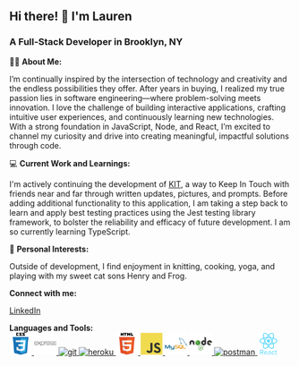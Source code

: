 ## Hi there! 👋 I'm Lauren

### A Full-Stack Developer in Brooklyn, NY

💁‍♀️ **About Me:** 

I’m continually inspired by the intersection of technology and creativity and the endless possibilities they offer. After years in buying,
I realized my true passion lies in software engineering—where problem-solving meets innovation. I love the challenge of building interactive
applications, crafting intuitive user experiences, and continuously learning new technologies. With a strong foundation in JavaScript, Node,
and React, I’m excited to channel my curiosity and drive into creating meaningful, impactful solutions through code.

💻 **Current Work and Learnings:** 

I'm actively continuing the development of [KIT](https://github.com/i-am-lp/KIT), a way to Keep In Touch with friends near and far through written updates, pictures, and prompts. Before adding additional functionality to this application, I am taking a step back to learn and apply best testing practices using the Jest testing library framework, to bolster the reliability and efficacy of future development. I am so currently learning TypeScript.

🧶 **Personal Interests:**

Outside of development, I find enjoyment in knitting, cooking, yoga, and playing with my sweet cat sons Henry and Frog.

**Connect with me:**

[LinkedIn](https://www.linkedin.com/in/laurenaphillips/)

**Languages and Tools:** <br>
<a href="https://www.w3schools.com/css/">
<img src="https://raw.githubusercontent.com/devicons/devicon/master/icons/css3/css3-original-wordmark.svg" alt="css3" width=40px/>
</a>
<a href="https://express.js">
<img src="https://raw.githubusercontent.com/devicons/devicon/master/icons/express/express-original-wordmark.svg" alt="express" width="40"/>
</a>
<a href="https://git-scm.com/">
<img src="https://camo.githubusercontent.com/ff5301ef7472dbdf522b776167a8af8c326299fe8175e53f6b052bbcc04533e3/68747470733a2f2f7777772e766563746f726c6f676f2e7a6f6e652f6c6f676f732f6769742d73636d2f6769742d73636d2d69636f6e2e737667" alt="git" width="40"/>
</a>
<a href="https://heroku.com"> 
<img src="https://camo.githubusercontent.com/37d18c783eef6f2c2ee36b6cf889e89a00f576c700a1370748d79198fa2358cb/68747470733a2f2f7777772e766563746f726c6f676f2e7a6f6e652f6c6f676f732f6865726f6b752f6865726f6b752d69636f6e2e737667" alt="heroku" width="40"/>
</a>
<a href="https://www.w3.org/html/"> 
<img src="https://raw.githubusercontent.com/devicons/devicon/master/icons/html5/html5-original-wordmark.svg" alt="html5" width="40" />
</a>
<a href="https://developer.mozilla.org/en-US/docs/Web/JavaScript"> 
<img src="https://raw.githubusercontent.com/devicons/devicon/master/icons/javascript/javascript-original.svg" alt="javascript" width="40"/>
</a>
<a href="https://www.mysql.com/"> 
<img src="https://raw.githubusercontent.com/devicons/devicon/master/icons/mysql/mysql-original-wordmark.svg" alt="mysql" width="40"/>
</a>
<a href="https://nodejs.org"> 
<img src="https://raw.githubusercontent.com/devicons/devicon/master/icons/nodejs/nodejs-original-wordmark.svg" alt="nodejs" width="40" />
</a>
<a href="https://postman.com"> 
<img src="https://camo.githubusercontent.com/5c2595c2fcc9ef7ffa97d14f868547d945d5cee65045377c7c34611b5a67c139/68747470733a2f2f7777772e766563746f726c6f676f2e7a6f6e652f6c6f676f732f676574706f73746d616e2f676574706f73746d616e2d69636f6e2e737667" alt="postman" width="40" />
</a>
<a href="https://reactjs.org/"> 
<img src="https://raw.githubusercontent.com/devicons/devicon/master/icons/react/react-original-wordmark.svg" alt="react" width="40" />
</a>

